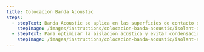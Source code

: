 ```yaml
---
title: Colocación Banda Acoustic
steps:
  - stepText: Banda Acoustic se aplica en las superficies de contacto de montantes y soleras con cualquier estructura.
    stepImage: /images/instructions/colocacion-banda-acoustic/isolant-aislantes-linea-construccion-en-seco-paso-a-paso-colocacion-banda-acoustic-1.jpg
  - stepText: Para optimizar la aislación acústica y evitar condensaciones por diferencia de temperaturas, aplicar sobre los laterales de los montantes que estarán en contacto con las placas internas o externas de terminación.
    stepImage: /images/instructions/colocacion-banda-acoustic/isolant-aislantes-linea-construccion-en-seco-paso-a-paso-colocacion-banda-acoustic-2.jpg
---
```

